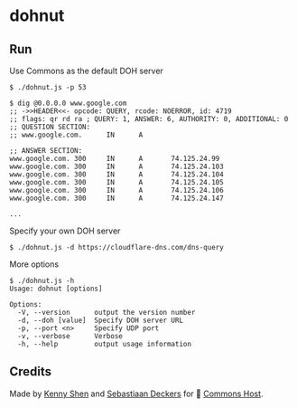 # dohnut

## Run

Use Commons as the default DOH server

```shell
$ ./dohnut.js -p 53

$ dig @0.0.0.0 www.google.com
;; ->>HEADER<<- opcode: QUERY, rcode: NOERROR, id: 4719
;; flags: qr rd ra ; QUERY: 1, ANSWER: 6, AUTHORITY: 0, ADDITIONAL: 0
;; QUESTION SECTION:
;; www.google.com.      IN      A

;; ANSWER SECTION:
www.google.com. 300     IN      A       74.125.24.99
www.google.com. 300     IN      A       74.125.24.103
www.google.com. 300     IN      A       74.125.24.104
www.google.com. 300     IN      A       74.125.24.105
www.google.com. 300     IN      A       74.125.24.106
www.google.com. 300     IN      A       74.125.24.147

...
```

Specify your own DOH server

```shell
$ ./dohnut.js -d https://cloudflare-dns.com/dns-query
```

More options

```shell
$ ./dohnut.js -h
Usage: dohnut [options]

Options:
  -V, --version      output the version number
  -d, --doh [value]  Specify DOH server URL
  -p, --port <n>     Specify UDP port
  -v, --verbose      Verbose
  -h, --help         output usage information
```

## Credits

Made by [Kenny Shen](https://www.machinesung.com) and [Sebastiaan Deckers](https://twitter.com/sebdeckers) for 🐑 [Commons Host](https://commons.host).
